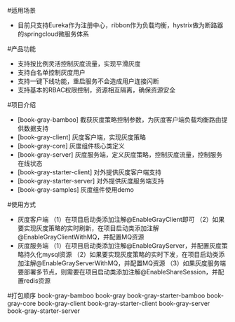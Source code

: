 #适用场景
* 目前只支持Eureka作为注册中心，ribbon作为负载均衡，hystrix做为断路器的springcloud微服务体系

#产品功能
* 支持按比例灵活控制灰度流量，实现平滑灰度
* 支持白名单控制灰度用户
* 支持一键下线功能，重启服务不会造成用户连接闪断
* 支持基本的RBAC权限控制，资源相互隔离，确保资源安全

#项目介绍
* [book-gray-bamboo] 截获灰度策略控制参数，为灰度客户端负载均衡路由提供数据支持
* [book-gray-client] 灰度客户端，实现灰度策略
* [book-gray-core] 灰度组件核心类定义
* [book-gray-server] 灰度服务端，定义灰度策略，控制灰度流量，控制服务在线状态
* [book-gray-starter-client] 对外提供灰度客户端支持
* [book-gray-starter-server] 对外提供灰度服务端支持
* [book-gray-samples] 灰度组件使用demo

#使用方式
* 灰度客户端
    （1）在项目启动类添加注解@EnableGrayClient即可
    （2）如果要实现灰度策略的实时刷新，在项目启动类添加注解@EnableGrayClientWithMQ，并配置MQ资源
* 灰度服务端
    （1）在项目启动类添加注解@EnableGrayServer，并配置灰度策略持久化mysql资源
    （2）如果要实现灰度策略的实时下发，在项目启动类添加注解@EnableGrayServerWithMQ，并配置MQ资源
    （3）如果灰度服务端要部署多节点，则需要在项目启动类添加注解@EnableShareSession，并配置redis资源
    
#打包顺序
book-gray-bamboo
book-gray
book-gray-starter-bamboo
book-gray-core
book-gray-client
book-gray-starter-client
book-gray-server
book-gray-starter-server
